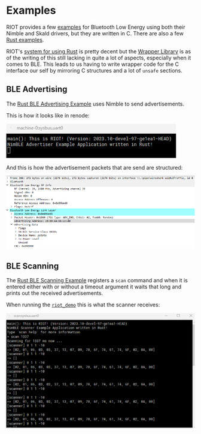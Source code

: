 # Examples

RIOT provides a few [examples](https://github.com/RIOT-OS/RIOT/tree/master/examples) for Bluetooth Low Energy using both their Nimble and Skald drivers, but they are written in C.
There are also a few [Rust examples](https://github.com/RIOT-OS/RIOT/tree/master/examples/rust-hello-world).

RIOT's [system for using Rust](https://doc.riot-os.org/using-rust.html) is pretty decent but the [Wrapper Library](https://github.com/RIOT-OS/rust-riot-wrappers) is as of the writing of this still lacking in quite a lot of aspects, especially when it comes to BLE.
This leads to us having to write wrapper code for the C interface our self by mirroring C structures and a lot of `unsafe` sections.

## BLE Advertising

The [Rust BLE Advertising Example](https://github.com/Pusty/AreWeIoTYet/tree/main/riot/examples/rust-nimble_advertiser) uses Nimble to send advertisements.

This is how it looks like in renode:

![](advertise.png)

And this is how the advertisement packets that are send are structured:

![](packet.png)

## BLE Scanning

The [Rust BLE Scanning Example](https://github.com/Pusty/AreWeIoTYet/tree/main/riot/examples/rust-nimble_scanner) registers a `scan` command and when it is entered either with or without a timeout argument it waits that long and prints out the received advertisements.

When running the [`riot_demo`](build.html#riot_demo) this is what the scanner receives:

![](receive.png)